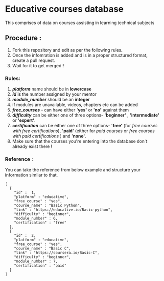# Educative courses database
This comprises of data on courses assisting in learning technical subjects

## Procedure :
1. Fork this repository and edit as per the following rules.
2. Once the infomration is added and is in a proper structured format, create a pull request.
3. Wait for it to get merged !

### Rules:
1. ***platform*** name should be in **lowercase**
2. ***id*** is the number assigned by your mentor
3. ***module_number*** should be an **integer**
4. if modules are unavailable, videos, chapters etc can be added
5. ***free_courses*** - can have either **'yes'** or **'no'** against them
6. ***difficulty*** can be either one of three options- **'beginner'** , **'intermediate'** or **'expert'**.
7. ***certification*** can be either one of three options- **'free'** (for *free courses with free certifications*), **'paid'** (either for *paid courses* or *free courses with paid certifications* ) and **'none'**.
8. Make sure that the courses you're entering into the database don't already exist there !

### Reference :
You can take the reference from below example and structure your information similar to that.

   
  ```
  [
    {
      "id" :  1,
      "platform" : "educative",
      "free_course" : "yes",
      "course_name" : "Basic Python",
      "link" : "https://educative.io/Basic-python",
      "difficulty" : "beginner",
      "module_number" : 6,
      "certification" : "free"
    },
    {
      "id" :  2,
      "platform" : "educative",
      "free_course" : "yes",
      "course_name" : "Basic C",
      "link" : "https://coursera.io/Basic-C",
      "difficulty" : "beginner",
      "module_number" : 7,
      "certification" : "paid"
    }
  ]
